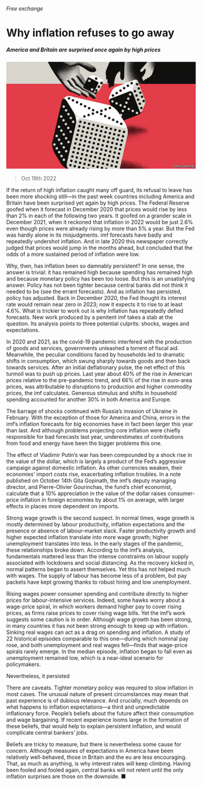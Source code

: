###### Free exchange

# Why inflation refuses to go away 

##### America and Britain are surprised once again by high prices 

![image](images/20221022_FND000.jpg) 

> Oct 19th 2022 

If the return of high inflation caught many off guard, its refusal to leave has been more shocking still—in the past week countries including America and Britain have been surprised yet again by high prices. The Federal Reserve goofed when it forecast in December 2020 that prices would rise by less than 2% in each of the following two years. It goofed on a grander scale in December 2021, when it reckoned that inflation in 2022 would be just 2.6% even though prices were already rising by more than 5% a year. But the Fed was hardly alone in its misjudgments. imf forecasts have badly and repeatedly undershot inflation. And in late 2020 this newspaper correctly judged that prices would jump in the months ahead, but concluded that the odds of a more sustained period of inflation were low. 

Why, then, has inflation been so damnably persistent? In one sense, the answer is trivial: it has remained high because spending has remained high and because monetary policy has been too loose. But this is an unsatisfying answer. Policy has not been tighter because central banks did not think it needed to be (see the errant forecasts). And as inflation has persisted, policy has adjusted. Back in December 2020, the Fed thought its interest rate would remain near zero in 2023; now it expects it to rise to at least 4.6%. What is trickier to work out is why inflation has repeatedly defied forecasts. New work produced by a penitent imf takes a stab at the question. Its analysis points to three potential culprits: shocks, wages and expectations. 

In 2020 and 2021, as the covid-19 pandemic interfered with the production of goods and services, governments unleashed a torrent of fiscal aid. Meanwhile, the peculiar conditions faced by households led to dramatic shifts in consumption, which swung sharply towards goods and then back towards services. After an initial deflationary pulse, the net effect of this turmoil was to push up prices. Last year about 40% of the rise in American prices relative to the pre-pandemic trend, and 66% of the rise in euro-area prices, was attributable to disruptions to production and higher commodity prices, the imf calculates. Generous stimulus and shifts in household spending accounted for another 30% in both America and Europe.

The barrage of shocks continued with Russia’s invasion of Ukraine in February. With the exception of those for America and China, errors in the imf’s inflation forecasts for big economies have in fact been larger this year than last. And although problems projecting core inflation were chiefly responsible for bad forecasts last year, underestimates of contributions from food and energy have been the bigger problems this one.

The effect of Vladimir Putin’s war has been compounded by a shock rise in the value of the dollar, which is largely a product of the Fed’s aggressive campaign against domestic inflation. As other currencies weaken, their economies’ import costs rise, exacerbating inflation troubles. In a note published on October 14th Gita Gopinath, the imf’s deputy managing director, and Pierre-Olivier Gourinchas, the fund’s chief economist, calculate that a 10% appreciation in the value of the dollar raises consumer-price inflation in foreign economies by about 1% on average, with larger effects in places more dependent on imports.

Strong wage growth is the second suspect. In normal times, wage growth is mostly determined by labour productivity, inflation expectations and the presence or absence of labour-market slack. Faster productivity growth and higher expected inflation translate into more wage growth; higher unemployment translates into less. In the early stages of the pandemic, these relationships broke down. According to the imf’s analysis, fundamentals mattered less than the intense constraints on labour supply associated with lockdowns and social distancing. As the recovery kicked in, normal patterns began to assert themselves. Yet this has not helped much with wages. The supply of labour has become less of a problem, but pay packets have kept growing thanks to robust hiring and low unemployment. 

Rising wages power consumer spending and contribute directly to higher prices for labour-intensive services. Indeed, some hawks worry about a wage-price spiral, in which workers demand higher pay to cover rising prices, as firms raise prices to cover rising wage bills. Yet the imf’s work suggests some caution is in order. Although wage growth has been strong, in many countries it has not been strong enough to keep up with inflation. Sinking real wages can act as a drag on spending and inflation. A study of 22 historical episodes comparable to this one—during which nominal pay rose, and both unemployment and real wages fell—finds that wage-price spirals rarely emerge. In the median episode, inflation began to fall even as unemployment remained low, which is a near-ideal scenario for policymakers.

Nevertheless, it persisted

There are caveats. Tighter monetary policy was required to slow inflation in most cases. The unusual nature of present circumstances may mean that past experience is of dubious relevance. And crucially, much depends on what happens to inflation expectations—a third and unpredictable inflationary force. People’s beliefs about the future affect their consumption and wage bargaining. If recent experience looms large in the formation of these beliefs, that would help to explain persistent inflation, and would complicate central bankers’ jobs.

Beliefs are tricky to measure, but there is nevertheless some cause for concern. Although measures of expectations in America have been relatively well-behaved, those in Britain and the eu are less encouraging. That, as much as anything, is why interest rates will keep climbing. Having been fooled and fooled again, central banks will not relent until the only inflation surprises are those on the downside. ■






